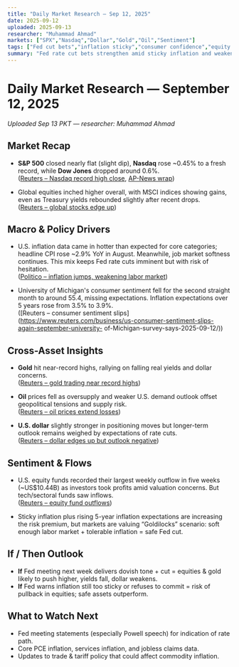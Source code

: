 ```yaml
---
title: "Daily Market Research — Sep 12, 2025"
date: 2025-09-12
uploaded: 2025-09-13
researcher: "Muhammad Ahmad"
markets: ["SPX","Nasdaq","Dollar","Gold","Oil","Sentiment"]
tags: ["Fed cut bets","inflation sticky","consumer confidence","equity outflows","oil oversupply"]
summary: "Fed rate cut bets strengthen amid sticky inflation and weakening consumer confidence; stocks near highs, dollar mixed, gold rally, oil under pressure."
---
```

# Daily Market Research — September 12, 2025  
*Uploaded Sep 13 PKT — researcher: Muhammad Ahmad*

## Market Recap
- **S&P 500** closed nearly flat (slight dip), **Nasdaq** rose ~0.45% to a fresh record, while **Dow Jones** dropped around 0.6%.  
  ([Reuters – Nasdaq record high close](https://www.reuters.com/business/nasdaq-notches-record-high-close-traders-look-fed-meeting-2025-09-12/), [AP-News wrap](https://www.reuters.com/business/us-equity-funds-record-biggest-weekly-outflow-five-weeks-2025-09-12/))

- Global equities inched higher overall, with MSCI indices showing gains, even as Treasury yields rebounded slightly after recent drops.  
  ([Reuters – global stocks edge up](https://www.reuters.com/world/china/global-markets-wrapup-7-2025-09-12/))

## Macro & Policy Drivers
- U.S. inflation data came in hotter than expected for core categories; headline CPI rose ~2.9% YoY in August. Meanwhile, job market softness continues. This mix keeps Fed rate cuts imminent but with risk of hesitation.  
  ([Politico – inflation jumps, weakening labor market](https://www.politico.com/news/2025/09/11/cpi-fed-powell-tariffs-trump-inflation-00557111))

- University of Michigan's consumer sentiment fell for the second straight month to around 55.4, missing expectations. Inflation expectations over 5 years rose from 3.5% to 3.9%.  
  ([Reuters – consumer sentiment slips](https://www.reuters.com/business/us-consumer-sentiment-slips-again-september-university- of-Michigan-survey-says-2025-09-12/))

## Cross-Asset Insights
- **Gold** hit near-record highs, rallying on falling real yields and dollar concerns.  
  ([Reuters – gold trading near record highs](https://www.reuters.com/world/china/global-markets-wrapup-7-2025-09-12/))

- **Oil** prices fell as oversupply and weaker U.S. demand outlook offset geopolitical tensions and supply risk.  
  ([Reuters – oil prices extend losses](https://www.reuters.com/business/energy/oil-prices-extend-losses-oversupply-us-demand-concerns-2025-09-12/))

- **U.S. dollar** slightly stronger in positioning moves but longer-term outlook remains weighed by expectations of rate cuts.  
  ([Reuters – dollar edges up but outlook negative](https://www.reuters.com/world/africa/us-dollar-edges-up-positioning-moves-outlook-stays-negative-2025-09-12/))

## Sentiment & Flows
- U.S. equity funds recorded their largest weekly outflow in five weeks (~US$10.44B) as investors took profits amid valuation concerns. But tech/sectoral funds saw inflows.  
  ([Reuters – equity fund outflows](https://www.reuters.com/business/us-equity-funds-record-biggest-weekly-outflow-five-weeks-2025-09-12/))

- Sticky inflation plus rising 5-year inflation expectations are increasing the risk premium, but markets are valuing “Goldilocks” scenario: soft enough labor market + tolerable inflation = safe Fed cut.  

## If / Then Outlook
- **If** Fed meeting next week delivers dovish tone + cut = equities & gold likely to push higher, yields fall, dollar weakens.  
- **If** Fed warns inflation still too sticky or refuses to commit = risk of pullback in equities; safe assets outperform.

## What to Watch Next
- Fed meeting statements (especially Powell speech) for indication of rate path.  
- Core PCE inflation, services inflation, and jobless claims data.  
- Updates to trade & tariff policy that could affect commodity inflation.
